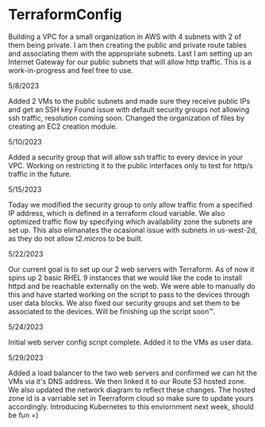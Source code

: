 # TerraformConfig

Building a VPC for a small organization in AWS with 4 subnets with 2 of them being private. I am then creating the public and private route tables and associating them with the appropriate subnets. Last I am setting up an Internet Gateway for our public subnets that will allow http traffic. This is a work-in-progress and feel free to use. 

5/8/2023

Added 2 VMs to the public subnets and made sure they receive public IPs and get an SSH key
Found issue with default security groups not allowing ssh traffic, resolution coming soon.
Changed the organization of files by creating an EC2 creation module.

5/10/2023

Added a security group that will allow ssh traffic to every device in your VPC. Working on restricting it to the public interfaces only to test for http/s traffic in the future.

5/15/2023

Today we modified the security group to only allow traffic from a specified IP address, which is defined in a terraform cloud variable. We also optimized traffic flow by specifying which availability zone the subnets are set up. This also elimanates the ocasional issue with subnets in us-west-2d, as they do not allow t2.micros to be built.

5/22/2023

Our current goal is to set up our 2 web servers with Terraform. As of now it spins up 2 basic RHEL 9 instances that we would like the code to install httpd and be reachable externally on the web. We were able to manually do this and have started working on the script to pass to the devices through user data blocks. We also fixed our security groups and set them to be associated to the devices. Will be finishing up the script soon™.

5/24/2023

Initial web server config script complete. Added it to the VMs as user data.

5/29/2023

Added a load balancer to the two web servers and confirmed we can hit the VMs via it's DNS address. We then linked it to our Route 53 hosted zone. We also updated the network diagram to reflect these changes. The hosted zone id is a varriable set in Teerraform cloud so make sure to update yours accordingly. Introducing Kubernetes to this enviornment next week, should be fun =)

